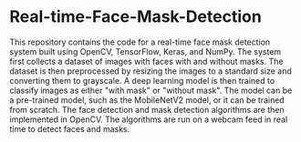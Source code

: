 # Real-time-Face-Mask-Detection
This repository contains the code for a real-time face mask detection system built using OpenCV, TensorFlow, Keras, and NumPy. The system first collects a dataset of images with faces with and without masks. The dataset is then preprocessed by resizing the images to a standard size and converting them to grayscale. A deep learning model is then trained to classify images as either "with mask" or "without mask". The model can be a pre-trained model, such as the MobileNetV2 model, or it can be trained from scratch. The face detection and mask detection algorithms are then implemented in OpenCV. The algorithms are run on a webcam feed in real time to detect faces and masks.
